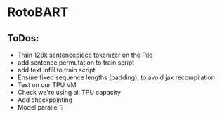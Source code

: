 # RotoBART

## ToDos:
- Train 128k sentencepiece tokenizer on the Pile
- add sentence permutation to train script
- add text infill to train script
- Ensure fixed sequence lengths (padding), to avoid jax recompilation
- Test on our TPU VM
- Check we're using all TPU capacity
- Add checkpointing
- Model parallel ?
